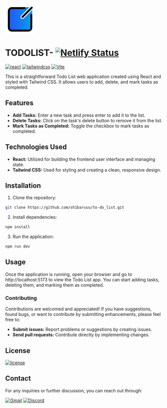 ![Todo List Logo](./public/todolist.png) 
# TODOLIST- [![Netlify Status](https://api.netlify.com/api/v1/badges/4f17513e-aa76-4c00-ab9d-b00e222fa24a/deploy-status)](https://todoliiist.netlify.app)

[![react](		https://img.shields.io/badge/React-20232A?style=for-the-badge&logo=react&logoColor=61DAFB)](https://react.dev/learn)
[![tailwindcss](	https://img.shields.io/badge/Tailwind_CSS-38B2AC?style=for-the-badge&logo=tailwind-css&logoColor=white)](https://tailwindcss.com/docs/installation)
[![Vite](https://img.shields.io/badge/vite-%23646CFF.svg?style=for-the-badge&logo=vite&logoColor=white)](https://vitejs.dev/guide/)


This is a straightforward Todo List web application created using React and styled with Tailwind CSS. It allows users to add, delete, and mark tasks as completed.

## Features

- **Add Tasks:** Enter a new task and press enter to add it to the list.
- **Delete Tasks:** Click on the task's delete button to remove it from the list.
- **Mark Tasks as Completed:** Toggle the checkbox to mark tasks as completed.

## Technologies Used

- **React:** Utilized for building the frontend user interface and managing state.
- **Tailwind CSS:** Used for styling and creating a clean, responsive design.


## Installation

1. Clone the repository:
```bash
git clone https://github.com/sh1baruuu/to-do_list.git
```
2. Install dependencies:
```bash
npm install
```
3. Run the application:
```bash
npm run dev
```

## Usage
Once the application is running, open your browser and go to http://localhost:5173 to view the Todo List app. You can start adding tasks, deleting them, and marking them as completed.

### Contributing

Contributions are welcomed and appreciated! If you have suggestions, found bugs, or want to contribute by submitting enhancements, please feel free to:

- **Submit issues:** Report problems or suggestions by creating issues.
- **Send pull requests:** Contribute directly by implementing changes. 

## License
[![license](https://img.shields.io/badge/MIT-FF6A00?style=for-the-badge&logoColor=white)](./LICENSE.md)

## Contact

For any inquiries or further discussion, you can reach out through:

[![Gmail](https://img.shields.io/badge/Gmail-D14836?style=for-the-badge&logo=gmail&logoColor=white)](mailto:devillarudolphangelo@gmail.com)
[![Discord](https://img.shields.io/badge/Discord-%235865F2.svg?style=for-the-badge&logo=discord&logoColor=white)](https://discord.com/users/9669728753388380869)
